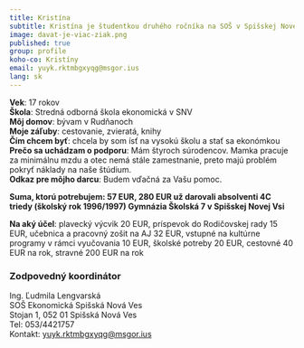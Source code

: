 ```yaml
---
title: Kristína
subtitle: Kristína je študentkou druhého ročníka na SOŠ v Spišskej Novej Vsi 
image: davat-je-viac-ziak.png
published: true
group: profile
koho-co: Kristíny
email: yuyk.rktmbgxyqg@msgor.ius
lang: sk
---
```

**Vek**: 17 rokov  
**Škola**: Stredná odborná škola ekonomická v SNV  
**Môj domov**: bývam v Rudňanoch  
**Moje záľuby**: cestovanie, zvieratá, knihy  
**Čím chcem byť**: chcela by som ísť na vysokú školu a stať sa ekonómkou  
**Prečo sa uchádzam o podporu**: Mám štyroch súrodencov. Mamka pracuje za minimálnu mzdu a otec nemá stále zamestnanie, preto majú problém pokryť náklady na naše štúdium.  
**Odkaz pre môjho darcu**: Budem vďačná za Vašu pomoc.  

**Suma, ktorú potrebujem: 57 EUR, 280 EUR už darovali absolventi 4C triedy (školský rok 1996/1997) Gymnázia Školská 7 v Spišskej Novej Vsi**

**Na aký účel**: plavecký výcvik 20 EUR, príspevok do Rodičovskej rady 15 EUR, učebnica a pracovný zošit na AJ 32 EUR, vstupné na kultúrne programy v rámci vyučovania 10 EUR, školské potreby 20 EUR, cestovné 40 EUR na rok, stravné 200 EUR na rok  

### Zodpovedný koordinátor

Ing. Ľudmila Lengvarská  
SOŠ Ekonomická Spišská Nová Ves  
Stojan 1, 052 01 Spišská Nová Ves  
Tel: 053/4421757  
Kontakt: <yuyk.rktmbgxyqg@msgor.ius>
